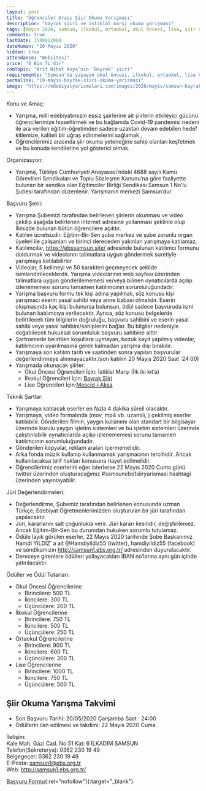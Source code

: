 ```yaml
---
layout: post
title: "Öğrenciler Arası Şiir Okuma Yarışması"
description: "bayrak şiiri ve istiklal marşı okuma yarışması"
tags: [mayıs 2020, samsun, ilkokul, ortaokul, okul öncesi, lise, şiir okuma yarışması]
comments: true
lastDate: 1589922000    
dateHuman: "20 Mayıs 2020"
hidden: true
attendance: "Websitesi"
price: "6 Bin TL'dir"
comTopic: "Arif Nihat Asya’nın ‘Bayrak’ şiiri"
requirements: "Samsun'da yaşayan okul öncesi, ilkokul, ortaokul, lise öğrencileri katılabilir"
permalink: "19-mayis-bayrak-siiri-okuma-yarismasi"
image: "https://edebiyatyarismalari.com/images/2020/mayis/samsun-bayrak-siiri-okuma-yarismasi.png"
---
```


Konu ve Amaç:  
- Yarışma, milli edebiyatımızın eşsiz şairlerine ait şiirlerin etkileyici gücünü öğrencilerimize hissettirmek ve bu bağlamda Covid-19 pandemisi nedeni ile ara verilen eğitim-öğretimden sadece uzaktan devam edebilen hedef kitlemize, kaliteli bir uğraş edinmelerini sağlamak ,
- Öğrencilerimiz arasında şiir okuma yeteneğine sahip olanları keşfetmek ve bu konuda kendilerine yol gösterici olmak.  

Organizasyon:  
- Yarışma, Türkiye Cumhuriyeti Anayasası’ndaki 4688 sayılı Kamu Görevlileri Sendikaları ve Toplu Sözleşme Kanunu’na göre faaliyette bulunan bir sendika olan Eğitimciler Birliği Sendikası Samsun  1 No’lu Şubesi tarafından düzenlenir. Yarışmanın merkezi Samsun’dur.

Başvuru Şekli:  
- Yarışma Şubemizi tarafından belirlenen şiirlerin okunması ve video çekilip aşağıda belirlenen internet adresine yollanması şeklinle olup İlimizde bulunan bütün öğrencilere açıktır.
- Katılım ücretsizdir. Eğitim-Bir-Sen şube merkez ve şube zorunlu organ üyeleri ile çalışanları ve birinci dereceden yakınları yarışmaya katılamaz.
- Katılımcılar, https://ebssamsun.site/ adresinde bulunan katılımcı formunu doldurmak ve videolarını talimatlara uygun göndermek suretiyle yarışmaya katılabilirler
- Videolar, 5 kelimeyi ve 50 karakteri geçmeyecek şekilde isimlendirileceklerdir. Yarışma videolarının  web sayfası üzerinden talimatlara uygun gönderilememesi ve/veya bilinen oynatıcılarda açılıp izlenememesi sorunu tamamen katılımcının sorumluluğundadır.
- Yarışma başvuru formu tek kişi adına yapılmalı, söz konusu kişi yarışmacı eserin yasal sahibi veya anne babası olmalıdır. Eserin oluşmasında kaç kişi bulunursa bulunsun, ödül sadece başvuruda ismi bulunan katılımcıya verilecektir. Ayrıca, söz konusu belgelerde belirtilecek tüm bilgilerin doğruluğu, başvuru sahibini ve eserin yasal sahibi veya yasal sahibini/sahiplerini bağlar. Bu bilgiler nedeniyle doğabilecek hukuksal sorumluluk başvuru sahibine aittir.
- Şartnamede belirtilen koşullara uymayan, bozuk kayıt yapılmış videolar, katılımcının uyarılmasına gerek kalmadan yarışma dışı bırakılır.
- Yarışmaya son katılım tarih ve saatinden sonra yapılan başvurular değerlendirmeye alınmayacaktır.(son katılım 20 Mayıs 2020 Saat :24:00)
- Yarışmada okunacak şiirler:
    - Okul Öncesi Öğrencileri İçin: İstiklal Marşı (İlk iki kıt’a)
    - İlkokul Öğrencileri İçin: [Bayrak Şiiri](http://edebiyatyarismalari.com/bayrak-siiri/)
    - Lise Öğrencileri İçin:[Mescid-i Aksa](http://edebiyatyarismalari.com/mescidi-aksa-siiri/)
 
Teknik Şartlar:  
- Yarışmaya katılacak eserler en fazla 4 dakika süreli olacaktır.
- Yarışmaya, video formatında (mov, mp4 vb. uzantılı, ) çekilmiş eserler katılabilir. Gönderilen filmin, yaygın kullanımı olan standart bir bilgisayar üzerinde kurulu yaygın işletim sistemleri ve bu işletim sistemleri üzerinde çalıştırılabilir oynatıcılarda açılıp izlenememesi sorunu tamamen katılımcının sorumluluğundadır.
- Gönderilen kopyalar, reklam araları içermemelidir.
- Arka fonda müzik kullanıp kullanmamak yarışmacının tercihidir. Ancak kullanılacaksa telif hakları konusuna riayet edilmelidir.
- Öğrencilerimiz eserlerini eğer isterlerse 22 Mayıs 2020 Cuma günü twitter üzerinden oluşturacağımız #samsunebs1siiryarismasi  hashtagi üzerinden yayınlayabilir.

Jüri Değerlendirmeleri:  
- Değerlendirme, Şubemiz tarafından belirlenen konusunda uzman Türkçe, Edebiyat Öğretmenlerimizden oluşturulan bir jüri tarafından yapılacaktır.
- Jüri, kararlarını salt çoğunlukla verir. Jüri kararı kesindir, değiştirilemez. Ancak Eğitim-Bir-Sen bu durumdan hukuken sorumlu tutulamaz.
- Ödüle layık görülen eserler,  22 Mayıs 2020 tarihinde Şube Başkanımız Hamdi YILDIZ’ a ait @Hamdiyildiz55 (twitter), hamdiyildiz55 (facebook) ve sendikamızın http://samsun1.ebs.org.tr/ adresinden duyurulacaktır.
- Dereceye girenlere ödülleri yollayacakları İBAN no’larına aynı gün içinde yatırılacaktır.

Ödüller ve Ödül Tutarları:  
- Okul Öncesi Öğrencilerine
    - Birincilere: 500 TL
    - İkincilere: 300 TL
    - Üçüncülere: 200 TL
- İlkokul Öğrencilerine
    - Birincilere: 750 TL
    - İkincilere: 500 TL
    - Üçüncülere: 250 TL
- Ortaokul  Öğrencilerine
    - Birincilere: 900 TL
    - İkincilere: 600 TL
    - Üçüncülere: 300 TL
- Lise  Öğrencilerine
    - Birincilere: 1000 TL
    - İkincilere: 750 TL
    - Üçüncülere: 500 TL
    
## Şiir Okuma Yarışma Takvimi
- Son Başvuru Tarihi: 20/05/2020 Çarşamba Saat : 24:00
- Ödüllerin ilan edilmesi ve takdimi: 22 Mayıs 2020 Cuma

İletişim:  
Kale Mah. Gazi Cad. No:51 Kat:  6 İLKADIM SAMSUN  
Telefon(Sekreterya): 0362 230 19 49  
Belgegeçer: 0362 230 19 49  
E-Posta: samsun1@ebs.org.tr  
Web: http://samsun1.ebs.org.tr/
 
 [Başvuru Formu](https://ebssamsun.site/yarisma/?ref=edebiyatyarismalari.com){:rel="nofollow"}{:target="_blank"}